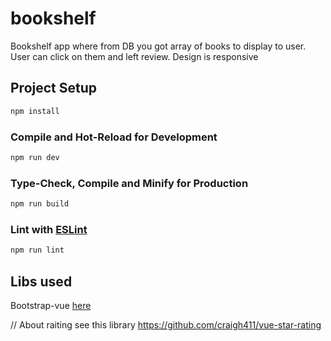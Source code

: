 # bookshelf

Bookshelf app where from DB you got array of books to display to user. User can click on them and left review.
Design is responsive

## Project Setup

```sh
npm install
```

### Compile and Hot-Reload for Development

```sh
npm run dev
```

### Type-Check, Compile and Minify for Production

```sh
npm run build
```

### Lint with [ESLint](https://eslint.org/)

```sh
npm run lint
```

## Libs used
Bootstrap-vue [here](https://bootstrap-vue-next.github.io/bootstrap-vue-next/docs.html)

// About raiting see this library 
https://github.com/craigh411/vue-star-rating